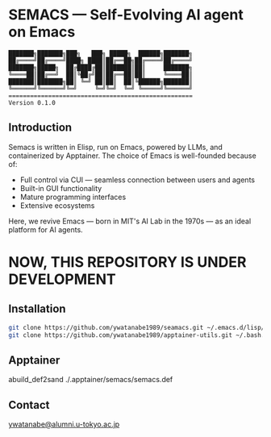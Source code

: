 <!-- ---
!-- title: ./Semacs/README.md
!-- author: ywatanabe
!-- date: 2024-12-08 03:12:12
!-- --- -->


# SEMACS — Self-Evolving AI agent on Emacs

``` plaintext
███████╗███████╗███╗   ███╗ █████╗  ██████╗███████╗
██╔════╝██╔════╝████╗ ████║██╔══██╗██╔════╝██╔════╝
███████╗█████╗  ██╔████╔██║███████║██║     ███████╗
╚════██║██╔══╝  ██║╚██╔╝██║██╔══██║██║     ╚════██║
███████║███████╗██║ ╚═╝ ██║██║  ██║╚██████╗███████║
╚══════╝╚══════╝╚═╝     ╚═╝╚═╝  ╚═╝ ╚═════╝╚══════╝
===================================================
Version 0.1.0
```

## Introduction
Semacs is written in Elisp, run on Emacs, powered by LLMs, and containerized by Apptainer. The choice of Emacs is well-founded because of:
- Full control via CUI — seamless connection between users and agents
- Built-in GUI functionality
- Mature programming interfaces
- Extensive ecosystems

Here, we revive Emacs — born in MIT's AI Lab in the 1970s — as an ideal platform for AI agents.


NOW, THIS REPOSITORY IS UNDER DEVELOPMENT
==========================================

## Installation

```bash
git clone https://github.com/ywatanabe1989/seamacs.git ~/.emacs.d/lisp/seamacs
git clone https://github.com/ywatanabe1989/apptainer-utils.git ~/.bash.d/apptainer-utils
```

## Apptainer
abuild_def2sand ./.apptainer/semacs/semacs.def

## Contact
ywatanabe@alumni.u-tokyo.ac.jp



<!-- - Full CUI environment with GUI support (= backend + frontend)
 !-- - Seamless user interaction
 !-- - Emacs extensive ecosystem:
 !--   - Built-in commands
 !--   - Extensive customization with the users
 !--   - Any computer language, Text editing, Filer, Image viewer, Web viewer, Email server, and more
 !-- - Permission control via Apptainer -->
